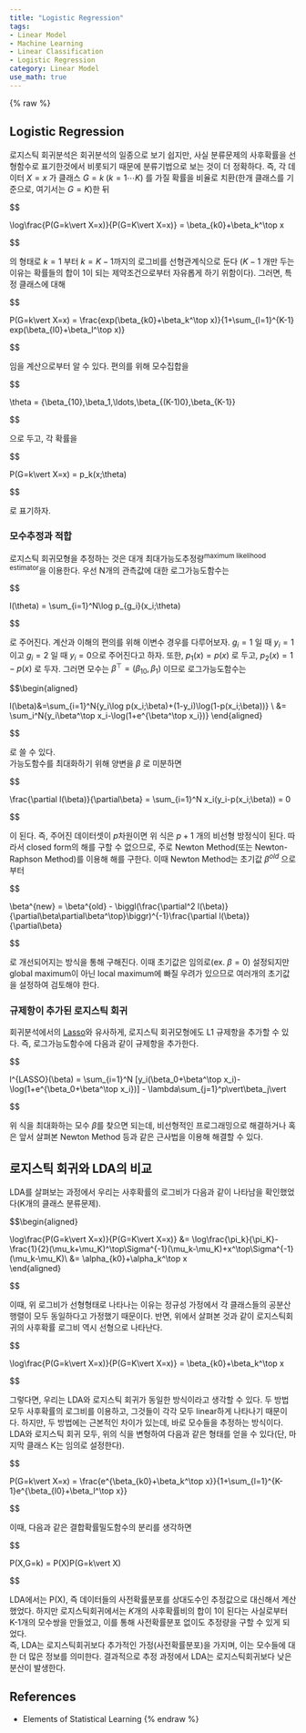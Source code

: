 ```yaml
---
title: "Logistic Regression"
tags:
- Linear Model
- Machine Learning
- Linear Classification
- Logistic Regression
category: Linear Model
use_math: true
---
```

{% raw %}
## Logistic Regression
로지스틱 회귀분석은 회귀분석의 일종으로 보기 쉽지만, 사실 분류문제의 사후확률을 선형함수로 표기한것에서 비롯되기 때문에 분류기법으로 보는 것이 더 정확하다. 즉, 각 데이터 $X=x$ 가 클래스 $G=k\;(k=1\cdots K)$ 를 가질 확률을 비율로 치환(한개 클래스를 기준으로, 여기서는 $G=K$)한 뒤   

$$

\log\frac{P(G=k\vert X=x)}{P(G=K\vert X=x)} = \beta_{k0}+\beta_k^\top x

$$

의 형태로 $k=1$ 부터 $k=K-1$까지의 로그비를 선형관계식으로 둔다 ($K-1$ 개만 두는 이유는 확률들의 합이 1이 되는 제약조건으로부터 자유롭게 하기 위함이다). 그러면, 특정 클래스에 대해   

$$

P(G=k\vert X=x) = \frac{exp(\beta_{k0}+\beta_k^\top x)}{1+\sum_{l=1}^{K-1} exp(\beta_{l0}+\beta_l^\top x)}

$$   

임을 계산으로부터 알 수 있다. 편의를 위해 모수집합을   

$$

\theta = \{\beta_{10},\beta_1,\ldots,\beta_{(K-1)0},\beta_{K-1}\}

$$

으로 두고, 각 확률을   

$$

P(G=k\vert X=x) = p_k(x;\theta)

$$   

로 표기하자.   

### 모수추정과 적합
로지스틱 회귀모형을 추정하는 것은 대개 최대가능도추정량<sup>maximum likelihood estimator</sup>을 이용한다. 우선 N개의 관측값에 대한 로그가능도함수는    

$$

l(\theta) = \sum_{i=1}^N\log p_{g_i}(x_i;\theta)

$$   

로 주어진다. 계산과 이해의 편의를 위해 이변수 경우를 다루어보자. $g_i=1$ 일 때 $y_i=1$이고 $g_i=2$ 일 때 $y_i=0$으로 주어진다고 하자. 또한, $p_1(x)=p(x)$ 로 두고, $p_2(x) = 1-p(x)$ 로 두자. 그러면 모수는 $\beta^\top=(\beta_{10},\beta_1)$ 이므로 로그가능도함수는    

$$\begin{aligned}

l(\beta)&=\sum_{i=1}^N\{y_i\log p(x_i;\beta)+(1-y_i)\log(1-p(x_i;\beta))\}    \\
&= \sum_i^N\{y_i\beta^\top x_i-\log(1+e^{\beta^\top x_i})\}
\end{aligned}

$$   

로 쓸 수 있다.    
가능도함수를 최대화하기 위해 양변을 $\beta$ 로 미분하면   

$$

\frac{\partial l(\beta)}{\partial\beta} = \sum_{i=1}^N x_i(y_i-p(x_i;\beta)) = 0

$$    

이 된다. 즉, 주어진 데이터셋이 $p$차원이면 위 식은 $p+1$ 개의 비선형 방정식이 된다. 따라서 closed form의 해를 구할 수 없으므로, 주로 Newton Method(또는 Newton-Raphson Method)를 이용해 해를 구한다. 이때 Newton Method는 초기값 $\beta^{old}$ 으로부터   

$$

\beta^{new} = \beta^{old} - \biggl(\frac{\partial^2 l(\beta)}{\partial\beta\partial\beta^\top}\biggr)^{-1}\frac{\partial l(\beta)}{\partial\beta}

$$

로 개선되어지는 방식을 통해 구해진다. 이때 초기값은 임의로(ex. $\beta=0$) 설정되지만 global maximum이 아닌 local maximum에 빠질 우려가 있으므로 여러개의 초기값을 설정하여 검토해야 한다.

### 규제항이 추가된 로지스틱 회귀
회귀분석에서의 [Lasso](https://ddangchani.github.io/linear%20model/linearreg1/)와 유사하게, 로지스틱 회귀모형에도 L1 규제항을 추가할 수 있다. 즉, 로그가능도함수에 다음과 같이 규제항을 추가한다.   

$$

l^{LASSO}(\beta) = \sum_{i=1}^N [y_i(\beta_0+\beta^\top x_i)-\log(1+e^{\beta_0+\beta^\top x_i})] - \lambda\sum_{j=1}^p\vert\beta_j\vert

$$

위 식을 최대화하는 모수 $\beta$를 찾으면 되는데, 비선형적인 프로그래밍으로 해결하거나 혹은 앞서 살펴본 Newton Method 등과 같은 근사법을 이용해 해결할 수 있다.

## 로지스틱 회귀와 LDA의 비교
LDA를 살펴보는 과정에서 우리는 사후확률의 로그비가 다음과 같이 나타남을 확인했었다(K개의 클래스 분류문제).   

$$\begin{aligned}

\log\frac{P(G=k\vert X=x)}{P(G=K\vert X=x)}
&= \log\frac{\pi_k}{\pi_K}-\frac{1}{2}(\mu_k+\mu_K)^\top\Sigma^{-1}(\mu_k-\mu_K)+x^\top\Sigma^{-1}(\mu_k-\mu_K)\\
&= \alpha_{k0}+\alpha_k^\top x    
\end{aligned}

$$   

이때, 위 로그비가 선형형태로 나타나는 이유는 정규성 가정에서 각 클래스들의 공분산행렬이 모두 동일하다고 가정했기 때문이다. 반면, 위에서 살펴본 것과 같이 로지스틱회귀의 사후확률 로그비 역시 선형으로 나타난다.   

$$

\log\frac{P(G=k\vert X=x)}{P(G=K\vert X=x)} = \beta_{k0}+\beta_k^\top x

$$

그렇다면, 우리는 LDA와 로지스틱 회귀가 동일한 방식이라고 생각할 수 있다. 두 방법 모두 사후확률의 로그비를 이용하고, 그것들이 각각 모두 linear하게 나타나기 때문이다. 하지만, 두 방법에는 근본적인 차이가 있는데, 바로 모수들을 추정하는 방식이다.   
LDA와 로지스틱 회귀 모두, 위의 식을 변형하여 다음과 같은 형태를 얻을 수 있다(단, 마지막 클래스 K는 임의로 설정한다).   

$$

P(G=k\vert X=x) = \frac{e^{\beta_{k0}+\beta_k^\top x}}{1+\sum_{l=1}^{K-1}e^{\beta_{l0}+\beta_l^\top x}}

$$

이때, 다음과 같은 결합확률밀도함수의 분리를 생각하면   

$$

P(X,G=k) = P(X)P(G=k\vert X)

$$

LDA에서는 P(X), 즉 데이터들의 사전확률분포를 상대도수인 추정값으로 대신해서 계산했었다. 하지만 로지스틱회귀에서는 $K$개의 사후확률비의 합이 1이 된다는 사실로부터 K-1개의 모수쌍을 만들었고, 이를 통해 사전확률분포 없이도 추정량을 구할 수 있게 되었다.   
즉, LDA는 로지스틱회귀보다 추가적인 가정(사전확률분포)을 가지며, 이는 모수들에 대한 더 많은 정보를 의미한다. 결과적으로 추정 과정에서 LDA는 로지스틱회귀보다 낮은 분산이 발생한다.


## References
 - Elements of Statistical Learning
{% endraw %}
